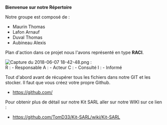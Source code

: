 **Bienvenue sur notre Répertoire**

Notre groupe est composé de :
  - Maurin Thomas
  - Lafon Arnauf
  - Duval Thomas
  - Aubineau Alexis
  
  
  Plan d'action dans ce projet nous l'avons représenté en type **RACI**.
  
![Capture du 2018-06-07 18-42-48.png](#file:40ef4f0f-9c7a-7f34-a492-afdf5735eeb6) :  
  R : - Responsable
  A : - Acteur
  C : - Consulté
  I : - Informé

Tout d'abord avant de récupérer tous les fichiers dans notre GIT et les stocker.
Il faut que vous créez votre propre Github.
- https://github.com/

Pour obtenir plus de détail sur notre Kit SARL aller sur notre WIKI sur ce lien :
- https://github.com/TomD33/Kit-SARL/wiki/Kit-SARL




